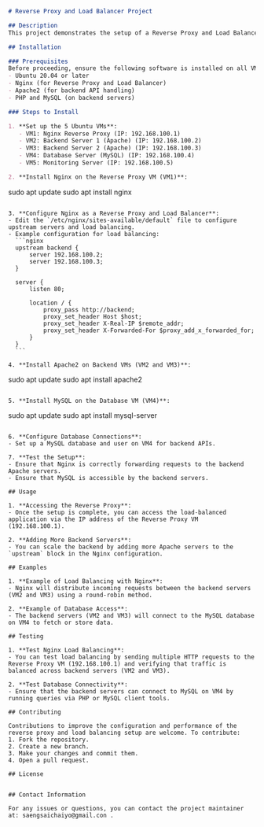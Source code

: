 

```markdown
# Reverse Proxy and Load Balancer Project

## Description
This project demonstrates the setup of a Reverse Proxy and Load Balancer system using 5 Ubuntu virtual machines (VMs). The primary goal is to distribute traffic efficiently across multiple backend servers to ensure high availability and load balancing. Nginx is used as a Reverse Proxy and Load Balancer, while Apache is used for handling the backend API requests.

## Installation

### Prerequisites
Before proceeding, ensure the following software is installed on all VMs:
- Ubuntu 20.04 or later
- Nginx (for Reverse Proxy and Load Balancer)
- Apache2 (for backend API handling)
- PHP and MySQL (on backend servers)

### Steps to Install

1. **Set up the 5 Ubuntu VMs**:
   - VM1: Nginx Reverse Proxy (IP: 192.168.100.1)
   - VM2: Backend Server 1 (Apache) (IP: 192.168.100.2)
   - VM3: Backend Server 2 (Apache) (IP: 192.168.100.3)
   - VM4: Database Server (MySQL) (IP: 192.168.100.4)
   - VM5: Monitoring Server (IP: 192.168.100.5)

2. **Install Nginx on the Reverse Proxy VM (VM1)**:
   ```
   sudo apt update
   sudo apt install nginx
   ```

3. **Configure Nginx as a Reverse Proxy and Load Balancer**:
   - Edit the `/etc/nginx/sites-available/default` file to configure upstream servers and load balancing.
   - Example configuration for load balancing:
     ```nginx
     upstream backend {
         server 192.168.100.2;
         server 192.168.100.3;
     }

     server {
         listen 80;

         location / {
             proxy_pass http://backend;
             proxy_set_header Host $host;
             proxy_set_header X-Real-IP $remote_addr;
             proxy_set_header X-Forwarded-For $proxy_add_x_forwarded_for;
         }
     }
     ```

4. **Install Apache2 on Backend VMs (VM2 and VM3)**:
   ```
   sudo apt update
   sudo apt install apache2
   ```

5. **Install MySQL on the Database VM (VM4)**:
   ```
   sudo apt update
   sudo apt install mysql-server
   ```

6. **Configure Database Connections**:
   - Set up a MySQL database and user on VM4 for backend APIs.

7. **Test the Setup**:
   - Ensure that Nginx is correctly forwarding requests to the backend Apache servers.
   - Ensure that MySQL is accessible by the backend servers.

## Usage

1. **Accessing the Reverse Proxy**:
   - Once the setup is complete, you can access the load-balanced application via the IP address of the Reverse Proxy VM (192.168.100.1).

2. **Adding More Backend Servers**:
   - You can scale the backend by adding more Apache servers to the `upstream` block in the Nginx configuration.

## Examples

1. **Example of Load Balancing with Nginx**:
   - Nginx will distribute incoming requests between the backend servers (VM2 and VM3) using a round-robin method.

2. **Example of Database Access**:
   - The backend servers (VM2 and VM3) will connect to the MySQL database on VM4 to fetch or store data.

## Testing

1. **Test Nginx Load Balancing**:
   - You can test load balancing by sending multiple HTTP requests to the Reverse Proxy VM (192.168.100.1) and verifying that traffic is balanced across backend servers (VM2 and VM3).

2. **Test Database Connectivity**:
   - Ensure that the backend servers can connect to MySQL on VM4 by running queries via PHP or MySQL client tools.

## Contributing

Contributions to improve the configuration and performance of the reverse proxy and load balancing setup are welcome. To contribute:
1. Fork the repository.
2. Create a new branch.
3. Make your changes and commit them.
4. Open a pull request.

## License


## Contact Information

For any issues or questions, you can contact the project maintainer at: saengsaichaiyo@gmail.con .
```

